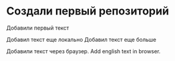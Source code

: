 # Создали первый репозиторий 

Добавили первый текст 

Добавил текст еще локально
Добавил текст еще больше

Добавили текст через браузер. Add english text in browser.
